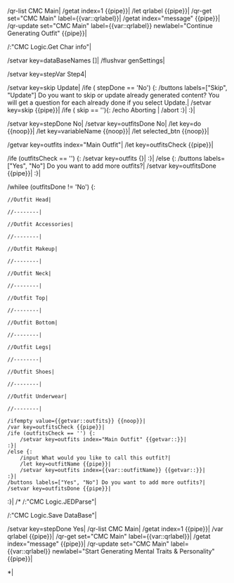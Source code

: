 /qr-list CMC Main|
/getat index=1 {{pipe}}|
/let qrlabel {{pipe}}|
/qr-get set="CMC Main" label={{var::qrlabel}}|
/getat index="message" {{pipe}}|
/qr-update set="CMC Main" label={{var::qrlabel}} newlabel="Continue Generating Outfit" {{pipe}}|

/:"CMC Logic.Get Char info"|

/setvar key=dataBaseNames []|
/flushvar genSettings|

/setvar key=stepVar Step4|

/setvar key=skip Update|
/ife ( stepDone == 'No') {:
	/buttons labels=["Skip", "Update"] Do you want to skip or update already generated content? You will get a question for each already done if you select Update.|
	/setvar key=skip {{pipe}}|
	/ife ( skip == ''){:
		/echo Aborting |
		/abort
	:}|
:}|

/setvar key=stepDone No|
/setvar key=outfitsDone No|
/let key=do {{noop}}|
/let key=variableName {{noop}}|
/let selected_btn {{noop}}|


/getvar key=outfits index="Main Outfit"|
/let key=outfitsCheck {{pipe}}|

/ife (outfitsCheck == '') {:
	/setvar key=outfits {}|
:}|
/else {:
	/buttons labels=["Yes", "No"] Do you want to add more outfits?|
	/setvar key=outfitsDone {{pipe}}|
:}|

/whilee (outfitsDone != 'No') {:

	//Outfit Head|
	
	//--------|
	
	//Outfit Accessories|
	
	//--------|
	
	//Outfit Makeup|
	
	//--------|
	
	//Outfit Neck|
	
	//--------|
	
	//Outfit Top|
	
	//--------|
	
	//Outfit Bottom|
	
	//--------|
	
	//Outfit Legs|
	
	//--------|
	
	//Outfit Shoes|
	
	//--------|
	
	//Outfit Underwear|
	
	//--------|
	
	/ifempty value={{getvar::outfits}} {{noop}}|
	/var key=outfitsCheck {{pipe}}|
	/ife (outfitsCheck == '') {:
		/setvar key=outfits index="Main Outfit" {{getvar::}}|
	:}|
	/else {:
		/input What would you like to call this outfit?|
		/let key=outfitName {{pipe}}|
		/setvar key=outfits index={{var::outfitName}} {{getvar::}}|
	:}|
	/buttons labels=["Yes", "No"] Do you want to add more outfits?|
	/setvar key=outfitsDone {{pipe}}|
:}|
/*
/:"CMC Logic.JEDParse"|

/:"CMC Logic.Save DataBase"|

/setvar key=stepDone Yes|
/qr-list CMC Main|
/getat index=1 {{pipe}}|
/var qrlabel {{pipe}}|
/qr-get set="CMC Main" label={{var::qrlabel}}|
/getat index="message" {{pipe}}|
/qr-update set="CMC Main" label={{var::qrlabel}} newlabel="Start Generating Mental Traits & Personality" {{pipe}}|

*|